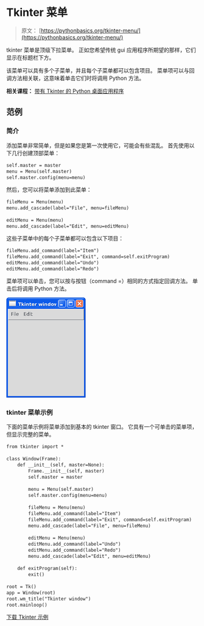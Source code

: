 # Tkinter 菜单

> 原文： [https://pythonbasics.org/tkinter-menu/](https://pythonbasics.org/tkinter-menu/)

tkinter 菜单是顶级下拉菜单。 正如您希望传统 gui 应用程序所期望的那样，它们显示在标题栏下方。

该菜单可以具有多个子菜单，并且每个子菜单都可以包含项目。 菜单项可以与回调方法相关联，这意味着单击它们时将调用 Python 方法。

**相关课程：** [带有 Tkinter 的 Python 桌面应用程序](https://gum.co/ErLc)

## 范例

### 简介

添加菜单非常简单，但是如果您是第一次使用它，可能会有些混乱。 首先使用以下几行创建顶部菜单：

```
self.master = master
menu = Menu(self.master)
self.master.config(menu=menu)

```

然后，您可以将菜单添加到此菜单：

```
fileMenu = Menu(menu)
menu.add_cascade(label="File", menu=fileMenu)

editMenu = Menu(menu)
menu.add_cascade(label="Edit", menu=editMenu)

```

这些子菜单中的每个子菜单都可以包含以下项目：

```
fileMenu.add_command(label="Item")
fileMenu.add_command(label="Exit", command=self.exitProgram)
editMenu.add_command(label="Undo")
editMenu.add_command(label="Redo")

```

菜单项可以单击，您可以按与按钮（command =）相同的方式指定回调方法。 单击后将调用 Python 方法。

![tkinter menu](img/1bc5e8d0c41245289be5ff46fc769e1f.jpg)

### tkinter 菜单示例

下面的菜单示例将菜单添加到基本的 tkinter 窗口。 它具有一个可单击的菜单项，但显示完整的菜单。

```
from tkinter import *

class Window(Frame):
    def __init__(self, master=None):
        Frame.__init__(self, master)
        self.master = master

        menu = Menu(self.master)
        self.master.config(menu=menu)

        fileMenu = Menu(menu)
        fileMenu.add_command(label="Item")
        fileMenu.add_command(label="Exit", command=self.exitProgram)
        menu.add_cascade(label="File", menu=fileMenu)

        editMenu = Menu(menu)
        editMenu.add_command(label="Undo")
        editMenu.add_command(label="Redo")
        menu.add_cascade(label="Edit", menu=editMenu)

    def exitProgram(self):
        exit()

root = Tk()
app = Window(root)
root.wm_title("Tkinter window")
root.mainloop()

```

[下载 Tkinter 示例](https://gum.co/ErLc)